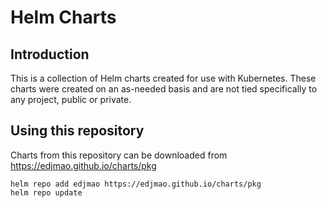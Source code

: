 # Helm Charts

## Introduction

This is a collection of Helm charts created for use with Kubernetes. These charts were created on an as-needed basis and are not tied specifically to any project, public or private.

## Using this repository

Charts from this repository can be downloaded from https://edjmao.github.io/charts/pkg

```shell script
helm repo add edjmao https://edjmao.github.io/charts/pkg
helm repo update
```